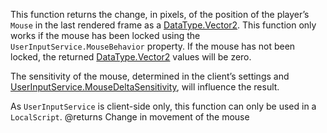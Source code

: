 This function returns the change, in pixels, of the position of the player’s `Mouse` in the last rendered frame as a [DataType.Vector2](https://developer.roblox.com/search#stq=Vector2). This function only works if the mouse has been locked using the `UserInputService.MouseBehavior` property. If the mouse has not been locked, the returned [DataType.Vector2](https://developer.roblox.com/search#stq=Vector2) values will be zero.

The sensitivity of the mouse, determined in the client’s settings and [UserInputService.MouseDeltaSensitivity](https://developer.roblox.com/api-reference/property/UserInputService/MouseDeltaSensitivity), will influence the result.

As `UserInputService` is client-side only, this function can only be used in a `LocalScript`.
@returns Change in movement of the mouse